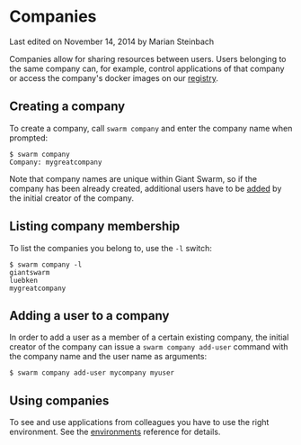 # Companies

<p class="lastmod">Last edited on November 14, 2014 by Marian Steinbach</p>

Companies allow for sharing resources between users. Users belonging to the same company can, for example, control applications of that company or access the company's docker images on our [registry](../registry/).

## Creating a company

To create a company, call `swarm company` and enter the company name when prompted:

    $ swarm company
    Company: mygreatcompany

Note that company names are unique within Giant Swarm, so if the company has been already created, additional users have to be [added](#adding-a-user-to-a-company) by the initial creator of the company.

## Listing company membership

To list the companies you belong to, use the `-l` switch:

    $ swarm company -l
    giantswarm
    luebken
    mygreatcompany


## Adding a user to a company

In order to add a user as a member of a certain existing company, the initial creator of the company can issue a `swarm company add-user` command with the company name and the user name as arguments:

    $ swarm company add-user mycompany myuser

## Using companies

To see and use applications from colleagues you have to use the right environment. See the [environments](/reference/env) reference for details. 
